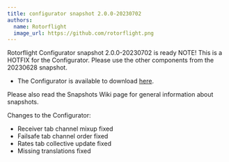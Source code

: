 ```yaml
---
title: configurator snapshot 2.0.0-20230702
authors:
  name: Rotorflight
  image_url: https://github.com/rotorflight.png
---
```


Rotorflight Configurator snapshot 2.0.0-20230702 is ready
NOTE! This is a HOTFIX for the Configurator. Please use the other components from the 20230628 snapshot.

* The Configurator is available to download [here](https://github.com/rotorflight/rotorflight-configurator/releases/tag/snapshot%2F2.0.0-20230702).

Please also read the Snapshots Wiki page for general information about snapshots.

Changes to the Configurator:
* Receiver tab channel mixup fixed
* Failsafe tab channel order fixed
* Rates tab collective update fixed
* Missing translations fixed